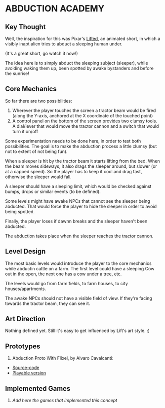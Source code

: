# ABDUCTION ACADEMY

## Key Thought

Well, the inspiration for this was Pixar's [Lifted](https://en.wikipedia.org/wiki/Lifted_(2006_film)), an animated short, in which a visibly inapt alien tries to abduct a sleeping human under.

(It's a great short, go watch it now!)

The idea here is to simply abduct the sleeping subject (sleeper), while avoiding waking them up, been spotted by awake bystanders and before the sunrise!

## Core Mechanics

So far there are two possibilities:

  1. Wherever the player touches the screen a tractor beam would be fired (along the Y-axis, anchored at the X coordinate of the touched point)
  2. A control panel on the bottom of the screen provides two clumsy tools. A dial/lever that would move the tractor cannon and a switch that would turn it on/off

Some experimentation needs to be done here, in order to test both possibilities. The goal is to make the abduction process a little clumsy (but not to extent of not being fun).

When a sleeper is hit by the tractor beam it starts lifting from the bed. When the beam moves sideways, it also drags the sleeper around, but slower (or at a capped speed). So the player has to keep it cool and drag fast, otherwise the sleeper would fall.

A sleeper should have a sleeping limit, which would be checked against bumps, drops or similar events (to be defined).

Some levels might have awake NPCs that cannot see the sleeper being abducted. That would force the player to hide the sleeper in order to avoid being spotted.

Finally, the player loses if dawnn breaks and the sleeper haven't been abducted.

The abduction takes place when the sleeper reaches the tractor cannon.

## Level Design

The most basic levels would introduce the player to the core mechanics while abductin cattle on a farm. The first level could have a sleeping Cow out in the open, the next one has a cow under a tree, etc.

The levels would go from farm fields, to farm houses, to city houses/apartments.

The awake NPCs should not have a visible field of view. If they're facing towards the tractor beam, they can see it.

## Art Direction

Nothing defined yet. Still it's easy to get influenced by Lift's art style. :)

## Prototypes

1. Abduction Proto With Flixel, by Alvaro Cavalcanti:
  - [Source-code]()
  - [Playable version]()

## Implemented Games

1. *Add here the games that implemented this concept*
